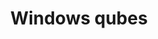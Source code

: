 ---
lang: en
layout: doc
permalink: /doc/templates/windows/
redirect_from:
- /doc/windows/
redirect_to: https://doc.qubes-os.org/en/latest/user/templates/windows/windows.html
title: Windows qubes
---